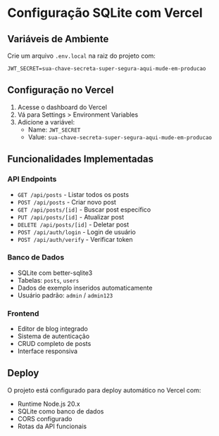 # Configuração SQLite com Vercel

## Variáveis de Ambiente

Crie um arquivo `.env.local` na raiz do projeto com:

```
JWT_SECRET=sua-chave-secreta-super-segura-aqui-mude-em-producao
```

## Configuração no Vercel

1. Acesse o dashboard do Vercel
2. Vá para Settings > Environment Variables
3. Adicione a variável:
   - Name: `JWT_SECRET`
   - Value: `sua-chave-secreta-super-segura-aqui-mude-em-producao`

## Funcionalidades Implementadas

### API Endpoints

- `GET /api/posts` - Listar todos os posts
- `POST /api/posts` - Criar novo post
- `GET /api/posts/[id]` - Buscar post específico
- `PUT /api/posts/[id]` - Atualizar post
- `DELETE /api/posts/[id]` - Deletar post
- `POST /api/auth/login` - Login de usuário
- `POST /api/auth/verify` - Verificar token

### Banco de Dados

- SQLite com better-sqlite3
- Tabelas: `posts`, `users`
- Dados de exemplo inseridos automaticamente
- Usuário padrão: `admin` / `admin123`

### Frontend

- Editor de blog integrado
- Sistema de autenticação
- CRUD completo de posts
- Interface responsiva

## Deploy

O projeto está configurado para deploy automático no Vercel com:

- Runtime Node.js 20.x
- SQLite como banco de dados
- CORS configurado
- Rotas da API funcionais
